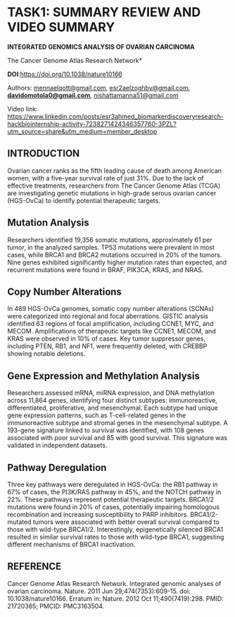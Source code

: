 <!--StartFragment-->


# **TASK1: SUMMARY REVIEW AND VIDEO SUMMARY**
**INTEGRATED GENOMICS ANALYSIS OF OVARIAN CARCINOMA**

The Cancer Genome Atlas Research Network*

**DOI**:https://doi.org/10.1038/nature10166


Authors: mennaelqott@gmail.com, esr2aelzoghby@gmail.com, **davidomotola0@gmail.com**, nishattamanna51@gmail.com

Video link: https://www.linkedin.com/posts/esr3ahmed_biomarkerdiscoveryresearch-hackbiointernship-activity-7238271424346357760-3PZL?utm_source=share&utm_medium=member_desktop

## **INTRODUCTION**
Ovarian cancer ranks as the fifth leading cause of death among American women, with a five-year survival rate of just 31%. Due to the lack of effective treatments, researchers from The Cancer Genome Atlas (TCGA) are investigating genetic mutations in high-grade serous ovarian cancer (HGS-OvCa) to identify potential therapeutic targets.


## **Mutation Analysis**

Researchers identified 19,356 somatic mutations, approximately 61 per tumor, in the analyzed samples. TP53 mutations were prevalent in most cases, while BRCA1 and BRCA2 mutations occurred in 20% of the tumors. Nine genes exhibited significantly higher mutation rates than expected, and recurrent mutations were found in BRAF, PIK3CA, KRAS, and NRAS.


## **Copy Number Alterations**

In 489 HGS-OvCa genomes, somatic copy number alterations (SCNAs) were categorized into regional and focal aberrations. GISTIC analysis identified 63 regions of focal amplification, including CCNE1, MYC, and MECOM. Amplifications of therapeutic targets like CCNE1, MECOM, and KRAS were observed in 10% of cases. Key tumor suppressor genes, including PTEN, RB1, and NF1, were frequently deleted, with CREBBP showing notable deletions.


## **Gene Expression and Methylation Analysis**

Researchers assessed mRNA, miRNA expression, and DNA methylation across 11,864 genes, identifying four distinct subtypes: immunoreactive, differentiated, proliferative, and mesenchymal. Each subtype had unique gene expression patterns, such as T-cell-related genes in the immunoreactive subtype and stromal genes in the mesenchymal subtype. A 193-gene signature linked to survival was identified, with 108 genes associated with poor survival and 85 with good survival. This signature was validated in independent datasets.


## **Pathway Deregulation**

Three key pathways were deregulated in HGS-OvCa: the RB1 pathway in 67% of cases, the PI3K/RAS pathway in 45%, and the NOTCH pathway in 22%. These pathways represent potential therapeutic targets. BRCA1/2 mutations were found in 20% of cases, potentially impairing homologous recombination and increasing susceptibility to PARP inhibitors. BRCA1/2-mutated tumors were associated with better overall survival compared to those with wild-type BRCA1/2. Interestingly, epigenetically silenced BRCA1 resulted in similar survival rates to those with wild-type BRCA1, suggesting different mechanisms of BRCA1 inactivation.


## **REFERENCE**

Cancer Genome Atlas Research Network. Integrated genomic analyses of ovarian carcinoma. Nature. 2011 Jun 29;474(7353):609-15. doi: 10.1038/nature10166. Erratum in: Nature. 2012 Oct 11;490(7419):298. PMID: 21720365; PMCID: PMC3163504.
